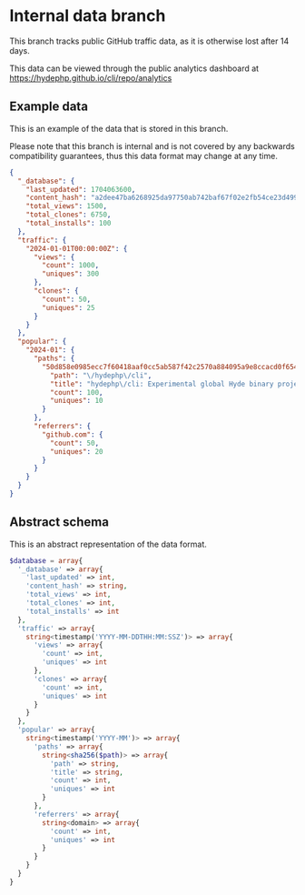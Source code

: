 # Internal data branch

This branch tracks public GitHub traffic data, as it is otherwise lost after 14 days.

This data can be viewed through the public analytics dashboard at https://hydephp.github.io/cli/repo/analytics

## Example data

This is an example of the data that is stored in this branch.

Please note that this branch is internal and is not covered by any backwards compatibility guarantees, thus this data format may change at any time.

```json
{
  "_database": {
    "last_updated": 1704063600,
    "content_hash": "a2dee47ba6268925da97750ab742baf67f02e2fb54ce23d499fb66a5b0222903",
    "total_views": 1500,
    "total_clones": 6750,
    "total_installs": 100
  },
  "traffic": {
    "2024-01-01T00:00:00Z": {
      "views": {
        "count": 1000,
        "uniques": 300
      },
      "clones": {
        "count": 50,
        "uniques": 25
      }
    }
  },
  "popular": {
    "2024-01": {
      "paths": {
        "50d858e0985ecc7f60418aaf0cc5ab587f42c2570a884095a9e8ccacd0f6545c": {
          "path": "\/hydephp\/cli",
          "title": "hydephp\/cli: Experimental global Hyde binary project",
          "count": 100,
          "uniques": 10
        }
      },
      "referrers": {
        "github.com": {
          "count": 50,
          "uniques": 20
        }
      }
    }
  }
}
```

## Abstract schema

This is an abstract representation of the data format.

```php
$database = array{
  '_database' => array{
    'last_updated' => int,
    'content_hash' => string,
    'total_views' => int,
    'total_clones' => int,
    'total_installs' => int
  },
  'traffic' => array{
    string<timestamp('YYYY-MM-DDTHH:MM:SSZ')> => array{
      'views' => array{
        'count' => int,
        'uniques' => int
      },
      'clones' => array{
        'count' => int,
        'uniques' => int
      }
    }
  },
  'popular' => array{
    string<timestamp('YYYY-MM')> => array{
      'paths' => array{
        string<sha256($path)> => array{
          'path' => string,
          'title' => string,
          'count' => int,
          'uniques' => int
        }
      },
      'referrers' => array{
        string<domain> => array{
          'count' => int,
          'uniques' => int
        }
      }
    }
  }
}
```
